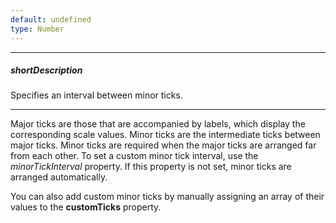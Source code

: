 ```yaml
---
default: undefined
type: Number
---
```

---
##### shortDescription
Specifies an interval between minor ticks.

---
Major ticks are those that are accompanied by labels, which display the corresponding scale values. Minor ticks are the intermediate ticks between major ticks. Minor ticks are required when the major ticks are arranged far from each other. To set a custom minor tick interval, use the *minorTickInterval* property. If this property is not set, minor ticks are arranged automatically.

You can also add custom minor ticks by manually assigning an array of their values to the **customTicks** property.